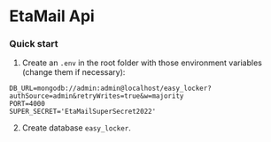 # EtaMail Api

### Quick start

1. Create an `.env` in the root folder with those environment variables (change them if necessary):

```dotenv
DB_URL=mongodb://admin:admin@localhost/easy_locker?authSource=admin&retryWrites=true&w=majority
PORT=4000
SUPER_SECRET='EtaMailSuperSecret2022'
```

2. Create database `easy_locker`.
